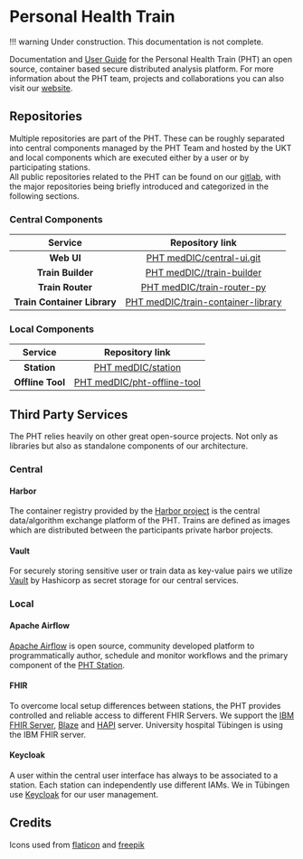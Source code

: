 # Personal Health Train
!!! warning
    Under construction. This documentation is not complete.

Documentation and [User Guide](user_interface.md) for the Personal Health Train (PHT) an open source, container based secure distributed analysis platform.
For more information about the PHT team, projects and collaborations you can also visit our [website](https://personalhealthtrain.de/).

## Repositories
Multiple repositories are part of the PHT. These can be roughly separated into central components managed by the PHT Team
and hosted by the UKT and local components which are executed either by a user or by participating stations.  
All public repositories related to the PHT can be found on our [gitlab](https://gitlab.com/PersonalHealthTrain/implementations/germanmii/difuture),
with the major repositories being briefly introduced and categorized in the following sections.


### Central Components
| Service        | Repository link |
|:-------------:|:-------------:|
| **Web UI**      | [PHT medDIC/central-ui.git](https://github.com/PHT-Medic/central-ui.git) |
| **Train Builder**      | [PHT medDIC//train-builder](https://github.com/PHT-Medic/central-train-builder.git)      |
| **Train Router** | [PHT medDIC/train-router-py](https://github.com/PHT-Medic/central-train-router.git)      |
| **Train Container Library**|  [PHT medDIC/train-container-library](https://github.com/PHT-Medic/train-container-library.git)|


### Local Components
| Service        | Repository link |
|:-------------:|:-------------:|
|**Station** | [PHT medDIC/station](https://github.com/PHT-Medic/station)|
|**Offline Tool** | [PHT medDIC/pht-offline-tool](https://github.com/PHT-Medic/offline-tool.git)|


## Third Party Services
The PHT relies heavily on other great open-source projects. Not only as libraries but also as standalone components of
our architecture.

### Central
#### Harbor
The container registry provided by the [Harbor project](https://goharbor.io/) is the central data/algorithm exchange 
platform of the PHT. Trains are defined as images which are distributed between the participants private harbor projects.

#### Vault
For securely storing sensitive user or train data as key-value pairs we utilize [Vault](https://www.vaultproject.io/)
by Hashicorp as secret storage for our central services.

### Local
#### Apache Airflow
[Apache Airflow](https://airflow.apache.org/) is open source, community developed platform to programmatically author,
schedule and monitor workflows and the primary component of the [PHT Station](station.md).

#### FHIR
To overcome local setup differences between stations, the PHT provides controlled and reliable access to different FHIR Servers.
We support the  [IBM FHIR Server](https://hub.docker.com/r/ibmcom/ibm-fhir-server), [Blaze](https://github.com/samply/blaze)
and [HAPI](https://hapifhir.io) server. University hospital Tübingen is using the IBM FHIR server.

#### Keycloak
A user within the central user interface has always to be associated to a station. Each station can independently use different IAMs.
We in Tübingen use [Keycloak](https://hub.docker.com/r/jboss/keycloak/) for our user management.


## Credits
Icons used from [flaticon](https://www.flaticon.com/) and [freepik](https://www.freepik.com)


